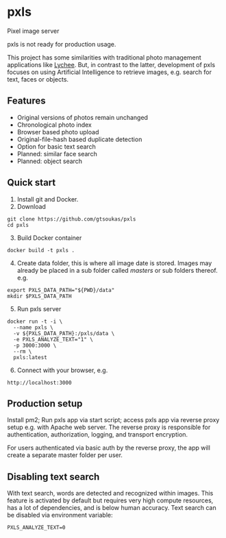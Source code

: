# pxls
Pixel image server

pxls is not ready for production usage.

This project has some similarities with traditional photo management applications like [Lychee](https://github.com/electerious/Lychee). But, in contrast to the latter, development of pxls focuses on using Artificial Intelligence to retrieve images, e.g. search for text, faces or objects.


## Features
* Original versions of photos remain unchanged
* Chronological photo index
* Browser based photo upload
* Original-file-hash based duplicate detection
* Option for basic text search
* Planned: similar face search
* Planned: object search


## Quick start
1. Install git and Docker.
2. Download
```
git clone https://github.com/gtsoukas/pxls
cd pxls
```
3. Build Docker container
```
docker build -t pxls .
```
4. Create data folder, this is where all image date is stored. Images may already be placed in a sub folder called *masters* or sub folders thereof. e.g.
```
export PXLS_DATA_PATH="${PWD}/data"
mkdir $PXLS_DATA_PATH
```
5. Run pxls server
```
docker run -t -i \
  --name pxls \
  -v ${PXLS_DATA_PATH}:/pxls/data \
  -e PXLS_ANALYZE_TEXT="1" \
  -p 3000:3000 \
  --rm \
  pxls:latest
```
6. Connect with your browser, e.g.
```
http://localhost:3000
```


## Production setup
Install pm2; Run pxls app via start script; access pxls app via reverse proxy setup e.g. with Apache web server. The reverse proxy is responsible for authentication, authorization, logging, and transport encryption.

For users authenticated via basic auth by the reverse proxy, the app will create a separate master folder per user.


## Disabling text search
With text search, words are detected and recognized within images. This feature is activated by default but requires very high compute resources, has a lot of dependencies, and is below human accuracy. Text search can be disabled via environment variable:
```
PXLS_ANALYZE_TEXT=0
```
